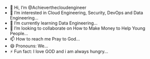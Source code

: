 - 👋 Hi, I’m @Achieverthecloudengineer
- 👀 I’m interested in Cloud Engineering, Security, DevOps and Data Engineering...
- 🌱 I’m currently learning Data Engineering...
- 💞️ I’m looking to collaborate on How to Make Money to Help Young People...
- 📫 How to reach me Pray to God...
- 😄 Pronouns: We...
- ⚡ Fun fact: I love GOD and i am always hungry...

<!---
Achieverthecloudengineer/Achieverthecloudengineer is a ✨ special ✨ repository because its `README.md` (this file) appears on your GitHub profile.
You can click the Preview link to take a look at your changes.
--->
